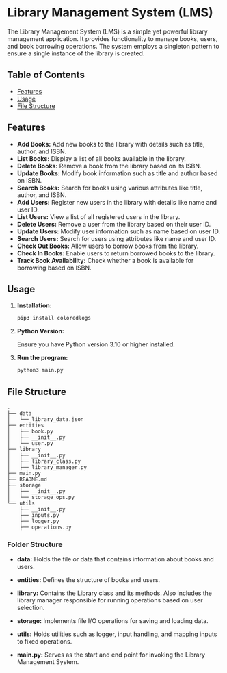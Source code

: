 # Library Management System (LMS)

The Library Management System (LMS) is a simple yet powerful library management application. It provides functionality to manage books, users, and book borrowing operations. The system employs a singleton pattern to ensure a single instance of the library is created.

## Table of Contents

- [Features](#features)
- [Usage](#usage)
- [File Structure](#file-structure)

## Features

- **Add Books:** Add new books to the library with details such as title, author, and ISBN.
- **List Books:** Display a list of all books available in the library.
- **Delete Books:** Remove a book from the library based on its ISBN.
- **Update Books:** Modify book information such as title and author based on ISBN.
- **Search Books:** Search for books using various attributes like title, author, and ISBN.
- **Add Users:** Register new users in the library with details like name and user ID.
- **List Users:** View a list of all registered users in the library.
- **Delete Users:** Remove a user from the library based on their user ID.
- **Update Users:** Modify user information such as name based on user ID.
- **Search Users:** Search for users using attributes like name and user ID.
- **Check Out Books:** Allow users to borrow books from the library.
- **Check In Books:** Enable users to return borrowed books to the library.
- **Track Book Availability:** Check whether a book is available for borrowing based on ISBN.

## Usage

1. **Installation:**

   ```bash
   pip3 install coloredlogs
   ```

2. **Python Version:**
   
   Ensure you have Python version 3.10 or higher installed.

3. **Run the program:**

   ```bash
   python3 main.py
   ```

## File Structure

```shell
.
├── data
│   └── library_data.json
├── entities
│   ├── book.py
│   ├── __init__.py
│   └── user.py
├── library
│   ├── __init__.py
│   ├── library_class.py
│   ├── library_manager.py
├── main.py
├── README.md
├── storage
│   ├── __init__.py
│   └── storage_ops.py
└── utils
    ├── __init__.py
    ├── inputs.py
    ├── logger.py
    ├── operations.py
```

### Folder Structure

- **data:**
  Holds the file or data that contains information about books and users.

- **entities:**
  Defines the structure of books and users.

- **library:**
  Contains the Library class and its methods. Also includes the library manager responsible for running operations based on user selection.

- **storage:**
  Implements file I/O operations for saving and loading data.

- **utils:**
  Holds utilities such as logger, input handling, and mapping inputs to fixed operations.

- **main.py:**
  Serves as the start and end point for invoking the Library Management System.